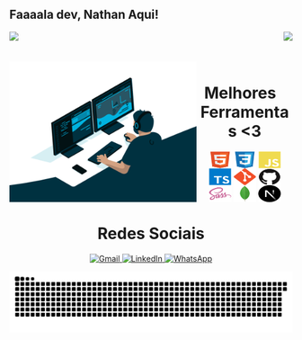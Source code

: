 ## Faaaala dev, Nathan Aqui!

<div>
  <img height="180em" src="https://github-readme-stats.vercel.app/api?username=Nth-Almeida&show_icons=true&theme=codeSTACKr&include_all_commits=true&count_private=true"/>
  <img align="right" height="120em" src="https://github-readme-stats.vercel.app/api/top-langs/?username=Nth-Almeida&layout=compact&langs_count=8&theme=codeSTACKr"/>
</div>
<br>

  <div align="center"> 
    <div style="display: inline_block"><br>
      <img align="left" height="250" alt="coding-time" src="code.gif">
      <h1 align="center">Melhores Ferramentas <3</h1>
      <img align="center" height="30" width="40" alt="html-icon" src="https://raw.githubusercontent.com/devicons/devicon/master/icons/html5/html5-original.svg">
      <img align="center" height="30" width="40" alt="css-icon" src="https://raw.githubusercontent.com/devicons/devicon/master/icons/css3/css3-original.svg">
      <img align="center" height="30" width="40" alt="js-icon" src="https://raw.githubusercontent.com/devicons/devicon/master/icons/javascript/javascript-plain.svg">
      <img align="center" height="30" width="40" alt="ts-icon" src="https://raw.githubusercontent.com/devicons/devicon/master/icons/typescript/typescript-original.svg">
      <img align="center" height="30" width="40" alt="git-icon" src="https://raw.githubusercontent.com/devicons/devicon/master/icons/git/git-original.svg">
      <img align="center" height="30" width="40" alt="github-icon" src="https://raw.githubusercontent.com/devicons/devicon/master/icons/github/github-original.svg">
      <img align="center" height="30" width="40" alt="sass-icon" src="https://raw.githubusercontent.com/devicons/devicon/master/icons/sass/sass-original.svg">
      <img align="center" height="30" width="40" alt="mongodb-icon" src="https://raw.githubusercontent.com/devicons/devicon/master/icons/mongodb/mongodb-original.svg">
      <img align="center" height="30" width="40" alt="nextjs-icon" src="https://raw.githubusercontent.com/devicons/devicon/master/icons/nextjs/nextjs-original.svg">
    </div>
  
<div align="center">
  <h1 align="center">Redes Sociais</h1>
  <a href="mailto:nathanvk.ti@gmail.com">
    <img width="30" src="https://img.shields.io/badge/-Gmail-%23333?style=flat&logo=gmail&logoColor=white" alt="Gmail">
  </a>
  <a href="https://www.linkedin.com/in/nathanlopesdev/">
    <img width="25" src="https://img.shields.io/badge/-LinkedIn-%230077B5?style=flat&logo=linkedin&logoColor=white" alt="LinkedIn">
  </a>
  <a href="https://wa.me/11971215014">
    <img width="35" src="https://img.shields.io/badge/-WhatsApp-%2377A84C?style=flat&logo=whatsapp&logoColor=white" alt="WhatsApp">
  </a>
</div>

![Snake animation](https://github.com/Nth-Almeida/Nth-Almeida/blob/output/github-contribution-grid-snake.svg)
